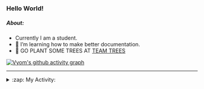### Hello World!

##### About:
- Currently I am a student.
- 🌱 I’m learning how to make better documentation.
- 🌱 GO PLANT SOME TREES AT [TEAM TREES](https://teamtrees.org/)

[![Vyom's github activity graph](https://activity-graph.herokuapp.com/graph?username=Vyvy-vi)](https://github.com/ashutosh00710/github-readme-activity-graph)

---
<details>
  <summary>:zap: My Activity:</summary>
  
<!--START_SECTION:waka-->
![Code Time](http://img.shields.io/badge/Code%20Time-884%20hrs%2030%20mins-blue)

**I'm a Night 🦉** 

```text
🌞 Morning    93 commits     ██░░░░░░░░░░░░░░░░░░░░░░░   11.3% 
🌆 Daytime    221 commits    ██████░░░░░░░░░░░░░░░░░░░   26.85% 
🌃 Evening    279 commits    ████████░░░░░░░░░░░░░░░░░   33.9% 
🌙 Night      230 commits    ███████░░░░░░░░░░░░░░░░░░   27.95%

```
📅 **I'm Most Productive on Sunday** 

```text
Monday       123 commits    ███░░░░░░░░░░░░░░░░░░░░░░   14.95% 
Tuesday      126 commits    ███░░░░░░░░░░░░░░░░░░░░░░   15.31% 
Wednesday    104 commits    ███░░░░░░░░░░░░░░░░░░░░░░   12.64% 
Thursday     113 commits    ███░░░░░░░░░░░░░░░░░░░░░░   13.73% 
Friday       108 commits    ███░░░░░░░░░░░░░░░░░░░░░░   13.12% 
Saturday     79 commits     ██░░░░░░░░░░░░░░░░░░░░░░░   9.6% 
Sunday       170 commits    █████░░░░░░░░░░░░░░░░░░░░   20.66%

```


📊 **This Week I Spent My Time On** 

```text
🔥 Editors: 
VS Code                  6 hrs 45 mins       █████████████████████████   100.0%

🐱‍💻 Projects: 
CSF                      5 hrs 37 mins       ████████████████████░░░░░   83.34% 
praise                   1 hr 7 mins         ████░░░░░░░░░░░░░░░░░░░░░   16.66%

```


 Last Updated on 17/09/2022 22:04:11 UTC
<!--END_SECTION:waka-->
</details>
